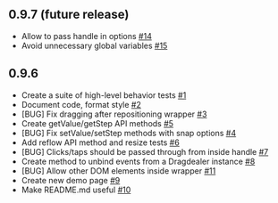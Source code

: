 ## 0.9.7 (future release)

- Allow to pass handle in options [#14](https://github.com/skidding/dragdealer/issues/14)
- Avoid unnecessary global variables [#15](https://github.com/skidding/dragdealer/issues/15)

## 0.9.6

- Create a suite of high-level behavior tests [#1](https://github.com/skidding/dragdealer/issues/1)
- Document code, format style [#2](https://github.com/skidding/dragdealer/issues/2)
- [BUG] Fix dragging after repositioning wrapper [#3](https://github.com/skidding/dragdealer/issues/3)
- Create getValue/getStep API methods [#5](https://github.com/skidding/dragdealer/issues/5)
- [BUG] Fix setValue/setStep methods with snap options [#4](https://github.com/skidding/dragdealer/issues/4)
- Add reflow API method and resize tests [#6](https://github.com/skidding/dragdealer/issues/6)
- [BUG] Clicks/taps should be passed through from inside handle  [#7](https://github.com/skidding/dragdealer/issues/7)
- Create method to unbind events from a Dragdealer instance [#8](https://github.com/skidding/dragdealer/issues/8)
- [BUG] Allow other DOM elements inside wrapper [#11](https://github.com/skidding/dragdealer/issues/11)
- Create new demo page [#9](https://github.com/skidding/dragdealer/issues/9)
- Make README.md useful [#10](https://github.com/skidding/dragdealer/issues/10)
